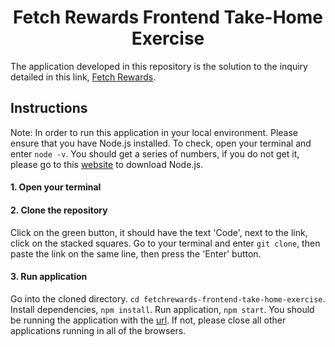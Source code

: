 <h1 align="center">Fetch Rewards Frontend Take-Home Exercise</h1>

The application developed in this repository is the solution to the inquiry detailed in this link, [Fetch Rewards](https://fetch-hiring.s3.amazonaws.com/frontend.html).

## Instructions

Note: In order to run this application in your local environment. Please ensure that you have Node.js installed. To check, open your terminal 
and enter `node -v`. You should get a series of numbers, if you do not get it, please go to this [website](https://nodejs.org/en/) to download Node.js. 

#### 1. Open your terminal

#### 2. Clone the repository
Click on the green button, it should have the text 'Code', next to the link, click on the stacked squares.
Go to your terminal and enter `git clone`, then paste the link on the same line, then press the 'Enter' button.

#### 3. Run application
Go into the cloned directory.  `cd fetchrewards-frontend-take-home-exercise`. 
Install dependencies, `npm install`. Run application, `npm start`. 
You should be running the application with the [url](http://localhost:3000). 
If not, please close all other applications running in all of the browsers.